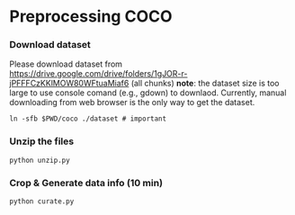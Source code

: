 # Preprocessing COCO

### Download dataset

Please download dataset from https://drive.google.com/drive/folders/1gJOR-r-jPFFFCzKKlMOW80WFtuaMiaf6 (all chunks)
**note**: the dataset size is too large to use console comand (e.g., gdown) to downlaod. Currently, manual downloading from web browser is the only way to get the dataset.

````shell
ln -sfb $PWD/coco ./dataset # important
````

### Unzip the files
````shell
python unzip.py
````


### Crop & Generate data info (10 min)

````shell
python curate.py
````
